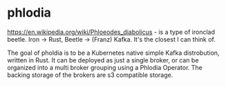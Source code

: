 # phlodia

https://en.wikipedia.org/wiki/Phloeodes_diabolicus - is a type of ironclad beetle. Iron -> Rust, Beetle -> (Franz) Kafka. It's the closest I can think of.


The goal of pholdia is to be a Kubernetes native simple Kafka distrobution, written in Rust. It can be deployed as just a single broker, or can be organized into a multi broker grouping using a Phlodia Operator. The backing storage of the brokers are s3 compatible storage.

